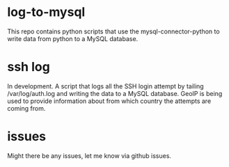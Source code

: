 # log-to-mysql
This repo contains python scripts that use the mysql-connector-python to write data from python to a MySQL database.

# ssh log
In development.
A script that logs all the SSH login attempt by tailing /var/log/auth.log and writing the data to a MySQL database. GeoIP is being used to provide information about from which country the attempts are coming from.

# issues
Might there be any issues, let me know via github issues.
